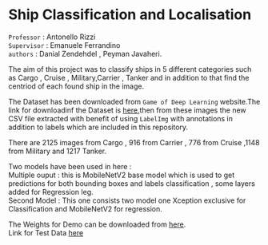 # Ship Classification and Localisation 


`Professor`  : Antonello Rizzi   
`Supervisor` : Emanuele Ferrandino  
`authors`    : Danial Zendehdel , Peyman Javaheri.  

The aim of this project was to classify ships in 5 different categories such as Cargo , Cruise , Military,Carrier , Tanker and in addition to that find the centriod of each found ship in the image.  


The Dataset has been downloaded from `Game of Deep Learning` website.The link for downloadinf the Dataset is [here](https://drive.google.com/drive/folders/1LJI0l9YI91xK8WGrdl5S-4U-KgMOY-pM?usp=sharing),then from these images the new CSV file extracted with benefit of using `LabelImg` with annotations in addition to labels which are included in this repository.  

There are 2125 images from Cargo , 916 from Carrier , 776 from Cruise ,1148 from Military and 1217 Tanker. 



Two models have been used in here :   
Multiple ouput : this is MobileNetV2 base model which is used to get predictions for both bounding boxes and labels classification , some layers added for Regression leg.  
Second Model : This one consists two model one Xception exclusive for Classification and MobileNetV2 for regression.


The Weights for Demo can be downloaded from [here](https://drive.google.com/drive/folders/1r_rpWPb6CWqYgPlyaUK9CqYv1GbBu3nM?usp=sharing).   
Link for Test Data [here](https://drive.google.com/drive/folders/1BSx8Ozi1P-vKpHDZIPSxMPPx6gD48WrQ?usp=sharing)
